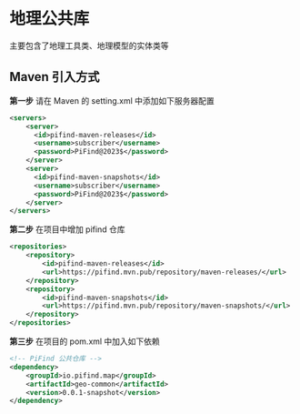 # 地理公共库

主要包含了地理工具类、地理模型的实体类等

## Maven 引入方式

**第一步** 请在 Maven 的 setting.xml 中添加如下服务器配置

```xml
<servers>
    <server>
      <id>pifind-maven-releases</id>
      <username>subscriber</username>
      <password>PiFind@2023$</password>
    </server>
    <server>
      <id>pifind-maven-snapshots</id>
      <username>subscriber</username>
      <password>PiFind@2023$</password>
    </server>
</servers>
```

**第二步** 在项目中增加 pifind 仓库

```xml
<repositories>
    <repository>
        <id>pifind-maven-releases</id>
        <url>https://pifind.mvn.pub/repository/maven-releases/</url>
    </repository>
    <repository>
        <id>pifind-maven-snapshots</id>
        <url>https://pifind.mvn.pub/repository/maven-snapshots/</url>
    </repository>
</repositories>
```

**第三步** 在项目的 pom.xml 中加入如下依赖

```xml
<!-- PiFind 公共仓库 -->
<dependency>
    <groupId>io.pifind.map</groupId>
    <artifactId>geo-common</artifactId>
    <version>0.0.1-snapshot</version>
</dependency>
```